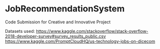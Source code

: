 # JobRecommendationSystem
Code Submission for Creative and Innovative Project



Datasets used:
https://www.kaggle.com/stackoverflow/stack-overflow-2018-developer-survey#survey_results_public.csv
https://www.kaggle.com/PromptCloudHQ/us-technology-jobs-on-dicecom
